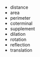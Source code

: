 - distance
- area
- perimeter
- coterminal
- supplement
- dilation
- rotation
- reflection
- translation
